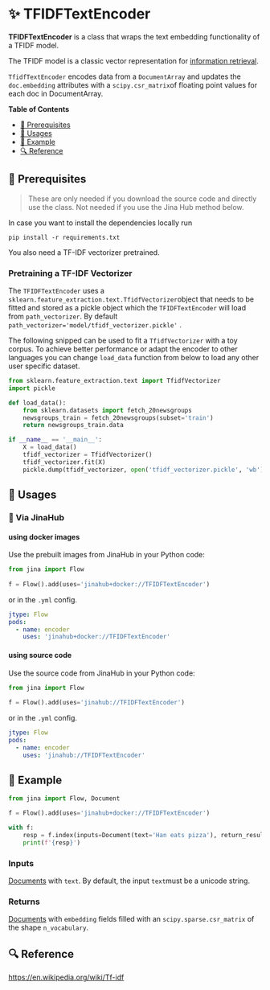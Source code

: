 # ✨ TFIDFTextEncoder 

**TFIDFTextEncoder** is a class that wraps the text embedding functionality of a TFIDF model.

The TFIDF model is a classic vector representation for [information retrieval](https://en.wikipedia.org/wiki/Tf–idf).

`TfidfTextEncoder` encodes data from a `DocumentArray` and updates the `doc.embedding` attributes with a  `scipy.csr_matrix`of floating point values for each doc in DocumentArray.


**Table of Contents**

- [🌱 Prerequisites](#-prerequisites)
- [🚀 Usages](#-usages)
- [🎉️ Example](#-example)
- [🔍️ Reference](#-reference)


## 🌱 Prerequisites


> These are only needed if you download the source code and directly use the class. Not needed if you use the Jina Hub method below.

In case you want to install the dependencies locally run
```
pip install -r requirements.txt
```

You also need a TF-IDF vectorizer pretrained.

### Pretraining a TF-IDF Vectorizer

The `TFIDFTextEncoder`  uses a `sklearn.feature_extraction.text.TfidfVectorizer`object that needs to be fitted and stored as a pickle object which the `TFIDFTextEncoder` will load from `path_vectorizer`. By default `path_vectorizer='model/tfidf_vectorizer.pickle'` .

The following snipped can be used to fit a `TfidfVectorizer` with a toy corpus. To achieve better performance or adapt the encoder to other languages you can change `load_data` function from below to load any other user specific dataset.

```python
from sklearn.feature_extraction.text import TfidfVectorizer
import pickle

def load_data():
    from sklearn.datasets import fetch_20newsgroups
    newsgroups_train = fetch_20newsgroups(subset='train')
    return newsgroups_train.data

if __name__ == '__main__':
    X = load_data()    
    tfidf_vectorizer = TfidfVectorizer()
    tfidf_vectorizer.fit(X)
    pickle.dump(tfidf_vectorizer, open('tfidf_vectorizer.pickle', 'wb'))
```

## 🚀 Usages

### 🚚 Via JinaHub

#### using docker images
Use the prebuilt images from JinaHub in your Python code: 

```python
from jina import Flow
	
f = Flow().add(uses='jinahub+docker://TFIDFTextEncoder')
```

or in the `.yml` config.
	
```yaml
jtype: Flow
pods:
  - name: encoder
    uses: 'jinahub+docker://TFIDFTextEncoder'
```

#### using source code
Use the source code from JinaHub in your Python code:

```python
from jina import Flow
	
f = Flow().add(uses='jinahub://TFIDFTextEncoder')
```

or in the `.yml` config.

```yaml
jtype: Flow
pods:
  - name: encoder
    uses: 'jinahub://TFIDFTextEncoder'
```


## 🎉️ Example 

```python
from jina import Flow, Document

f = Flow().add(uses='jinahub+docker://TFIDFTextEncoder')

with f:
    resp = f.index(inputs=Document(text='Han eats pizza'), return_results=True)
	print(f'{resp}')
```

### Inputs

[Documents](https://github.com/jina-ai/jina/blob/master/.github/2.0/cookbooks/Document.md) with `text`. By default, the input `text`must be a unicode string.  

### Returns

[Documents](https://github.com/jina-ai/jina/blob/master/.github/2.0/cookbooks/Document.md) with `embedding` fields filled with an `scipy.sparse.csr_matrix` of the shape `n_vocabulary`.



## 🔍️ Reference
https://en.wikipedia.org/wiki/Tf-idf
